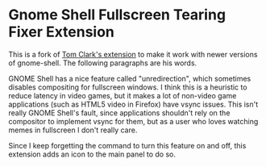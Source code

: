# Gnome Shell Fullscreen Tearing Fixer Extension

This is a fork of
[Tom Clark's extension](https://extensions.gnome.org/extension/1445/fix-fullscreen-tearing/)
to make it work with newer versions of gnome-shell. The following paragraphs
are his words.

GNOME Shell has a nice feature called "unredirection", which sometimes disables
compositing for fullscreen windows. I think this is a heuristic to reduce
latency in video games, but it makes a lot of non-video game applications (such
as HTML5 video in Firefox) have vsync issues. This isn't really GNOME Shell's
fault, since applications shouldn't rely on the compositor to implement vsync
for them, but as a user who loves watching memes in fullscreen I don't really
care.

Since I keep forgetting the command to turn this feature on and off, this
extension adds an icon to the main panel to do so.
